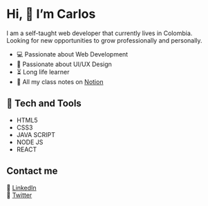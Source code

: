 # Hi, 👋 I’m Carlos
I am a self-taught web developer that currently lives in Colombia.</br>
Looking for new opportunities to grow professionally and personally.

- :computer: Passionate about Web Development
- :art: Passionate about UI/UX Design
- :hourglass_flowing_sand: Long life learner
- :notebook_with_decorative_cover: All my class notes on [Notion](https://www.notion.so/4a61a387328249cb8ba1989f889fc5a9?v=b26a271207d143d788aa22b9a21bba12)

## :space_invader: Tech and Tools
- HTML5
- CSS3
- JAVA SCRIPT
- NODE JS
- REACT

## Contact me
:iphone: [LinkedIn](https://www.linkedin.com/in/carlos-dario-machado-mejia/) </br>
:iphone: [Twitter](https://twitter.com/Kusagui_)

<!---
Kusagui/Kusagui is a ✨ special ✨ repository because its `README.md` (this file) appears on your GitHub profile.
You can click the Preview link to take a look at your changes.
--->
